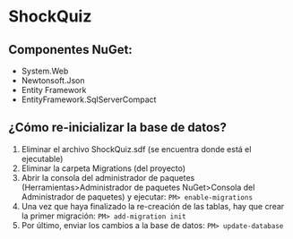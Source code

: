 # ShockQuiz

## Componentes NuGet:
 - System.Web
 - Newtonsoft.Json
 - Entity Framework
 - EntityFramework.SqlServerCompact

## ¿Cómo re-inicializar la base de datos?

1. Eliminar el archivo ShockQuiz.sdf (se encuentra donde está el ejecutable)
2. Eliminar la carpeta Migrations (del proyecto)
3. Abrir la consola del administrador de paquetes (Herramientas>Administrador de paquetes NuGet>Consola del Administrador de paquetes) y ejecutar:
`PM> enable-migrations`
4. Una vez que haya finalizado la re-creación de las tablas, hay que crear la primer migración:
`PM> add-migration init`
5. Por último, enviar los cambios a la base de datos:
`PM> update-database`

